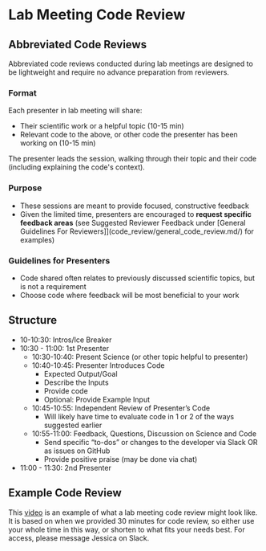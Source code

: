 # Lab Meeting Code Review

## Abbreviated Code Reviews

Abbreviated code reviews conducted during lab meetings are designed to be 
lightweight and require no advance preparation from reviewers.

### Format
Each presenter in lab meeting will share:
- Their scientific work or a helpful topic (10-15 min)
- Relevant code to the above, or other code the presenter has been working on (10-15 min)

The presenter leads the session, walking through their topic and their code
(including explaining the code's context).

### Purpose

- These sessions are meant to provide focused, constructive feedback
- Given the limited time, presenters are encouraged to **request specific 
feedback areas** (see Suggested Reviewer Feedback under [General Guidelines For 
Reviewers]](code_review/general_code_review.md/) for examples)

### Guidelines for Presenters

- Code shared often relates to previously discussed scientific topics, but is 
not a requirement
- Choose code where feedback will be most beneficial to your work

## Structure
- 10-10:30: Intros/Ice Breaker
- 10:30 - 11:00: 1st Presenter
    - 10:30-10:40: Present Science (or other topic helpful to presenter)
    - 10:40-10:45: Presenter Introduces Code
        - Expected Output/Goal
        - Describe the Inputs
        - Provide code
        - Optional: Provide Example Input
    - 10:45-10:55: Independent Review of Presenter’s Code
        - Will likely have time to evaluate code in 1 or 2 of the ways suggested 
        earlier
    - 10:55-11:00: Feedback, Questions, Discussion on Science and Code
        - Send specific “to-dos” or changes to the developer via Slack OR as issues on GitHub
        - Provide positive praise (may be done via chat)
- 11:00 - 11:30: 2nd Presenter
    
## Example Code Review
This [video](https://rutgersconnect-my.sharepoint.com/:v:/r/personal/jkm186_njms_rutgers_edu/Documents/Code_Review/LabMeetingCodeReviewExample.mp4) 
is an example of what a lab meeting code review might look like. It is based on 
when we provided 30 minutes for code review, so either use your whole time in 
this way, or shorten to what fits your needs best. For access, please message 
Jessica on Slack.
